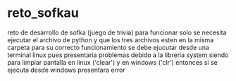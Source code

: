 # reto_sofkau
reto de desarrollo de sofka (juego de trivia)
para funcionar solo se necesita ejecutar el archivo de python y que los tres archivos esten en la misma carpeta
para su correcto funcionamiento se debe ejucutar desde una terminal linux pues presentaria problemas debido a la libreria system siendo para limpiar pantalla
en linux ('clear') y en windows ('clr') entonces si se ejecuta desde windows presentara error
